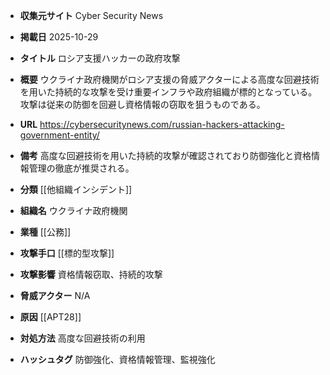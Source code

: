 - **収集元サイト**
Cyber Security News

- **掲載日**
2025-10-29

- **タイトル**
ロシア支援ハッカーの政府攻撃

- **概要**
ウクライナ政府機関がロシア支援の脅威アクターによる高度な回避技術を用いた持続的な攻撃を受け重要インフラや政府組織が標的となっている。攻撃は従来の防御を回避し資格情報の窃取を狙うものである。

- **URL**
https://cybersecuritynews.com/russian-hackers-attacking-government-entity/

- **備考**
高度な回避技術を用いた持続的攻撃が確認されており防御強化と資格情報管理の徹底が推奨される。

- **分類**
[[他組織インシデント]]

- **組織名**
ウクライナ政府機関

- **業種**
[[公務]]

- **攻撃手口**
[[標的型攻撃]]

- **攻撃影響**
資格情報窃取、持続的攻撃

- **脅威アクター**
N/A

- **原因**
[[APT28]]

- **対処方法**
高度な回避技術の利用

- **ハッシュタグ**
防御強化、資格情報管理、監視強化
